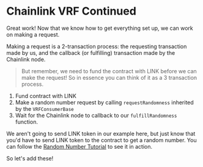 # Chainlink VRF Continued

Great work! Now that we know how to get everything set up, we can work on making a request.

Making a request is a 2-transaction process: the requesting transaction made by us, and the callback (or fulfilling) transaction made by the Chainlink node. 

> But remember, we need to fund the contract with LINK before we can make the request! So in essence you can think of it as a 3 transaction process.

1. Fund contract with LINK
2. Make a random number request by calling `requestRandomness` inherited by the `VRFConsumerBase`
3. Wait for the Chainlink node to callback to our `fulfillRandomness` function.

We aren't going to send LINK token in our example here, but just know that you'd have to send LINK token to the contract to get a random number. You can follow the [Random Number Tutorial](https://docs.chain.link/docs/intermediates-tutorial/) to see it in action. 

So let's add these!